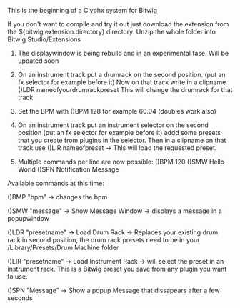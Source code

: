 This is the beginning of a Clyphx system for Bitwig

If you don't want to compile and try it out just download the extension from the ${bitwig.extension.directory} directory. Unzip the whole folder into Bitwig Studio/Extensions

1) The displaywindow is being rebuild and in an experimental fase. Will be updated soon

2) On an instrument track put a drumrack on the second position. (put an fx selector for example before it)
Now on that track write in a clipname ()LDR nameofyourdrumrackpreset
This will change the drumrack for that track

3) Set the BPM with ()BPM 128 for example 60.04 (doubles work also)

4) On an instrument track put an instrument selector on the second position (put an fx selector for example before it)
  addd some presets that you create from plugins in the selector. Then in a clipname on that track use ()LIR nameofpreset -> This will load the requested preset.

5) Multiple commands per line are now possible: ()BPM 120 ()SMW Hello World ()SPN Notification Message
  
Available commands at this time:

()BMP "bpm" -> changes the bpm

()SMW "message" -> Show Message Window -> displays a message in a popupwindow

()LDR "presetname" -> Load Drum Rack -> Replaces your existing drum rack in second position, the drum rack presets need to be in your /Library/Presets/Drum Machine folder

()LIR "presetname" -> Load Instrument Rack -> will select the preset in an instrument rack. This is a Bitwig preset you save from any plugin you want to use.

()SPN "Message" -> Show a popup Message that dissapears after a few seconds

